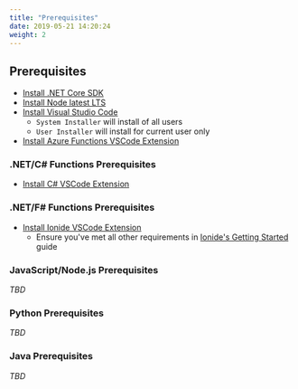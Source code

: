```yaml
---
title: "Prerequisites"
date: 2019-05-21 14:20:24
weight: 2
---
```


## Prerequisites

* [Install .NET Core SDK](https://dotnet.microsoft.com/download?WT.mc_id=azurefunctions-workshop-marouill)
* [Install Node latest LTS](https://nodejs.org/en/download/)
* [Install Visual Studio Code](https://code.visualstudio.com/?WT.mc_id=azurefunctions-workshop-marouill#alt-downloads)
  * `System Installer` will install of all users
  * `User Installer` will install for current user only
* [Install Azure Functions VSCode Extension](https://marketplace.visualstudio.com/items?itemName=ms-azuretools.vscode-azurefunctions&WT.mc_id=azurefunctions-workshop-marouill)

### .NET/C# Functions Prerequisites

* [Install C# VSCode Extension](https://marketplace.visualstudio.com/items?itemName=ms-vscode.csharp&WT.mc_id=azurefunctions-workshop-marouill)

### .NET/F# Functions Prerequisites

* [Install Ionide VSCode Extension](https://marketplace.visualstudio.com/items?itemName=Ionide.Ionide-fsharp&WT.mc_id=azurefunctions-workshop-aapowell)
  * Ensure you've met all other requirements in [Ionide's Getting Started](http://ionide.io/) guide

### JavaScript/Node.js Prerequisites

*TBD*

### Python Prerequisites

*TBD*

### Java Prerequisites

*TBD*
